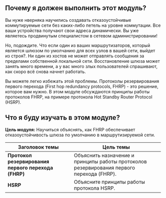<!-- 9.0.1 -->
## Почему я должен выполнить этот модуль?

Вы нуже нверняка научились создавать отказоустойчивые коммутируемые сети без каких-либо петель на уровне коммутации. Все ваши устройства получают свои адреса динамически. Вы уже являетесь продвинутым специалистом в сетевом администрировании!

Но, подождите. Что если один из ваших маршрутизаторов, который является шлюзом по умолчанию для всех узлов в вашей сети, выйдет из строя?. Ни один из хостов не может отправлять сообщения за пределами собственной локальной сети. Восстановление шлюза может занять много времени, а у вас много злых пользователей спрашивают, как скоро всё снова начнет работать.

Вы можете легко избежать этой проблемы. Протоколы резервирования первого перехода (First hop redundancy protocols, FHRP) - это решение, которое вам нужно. В этом модуле обсуждаются принципы работы протоколов FHRP, на примере протокола Hot Standby Router Protocol (HSRP).

<!-- 9.0.2 -->
## Что я буду изучать в этом модуле?

**Цель модуля:** Научиться объяснять, как FHRP обеспечивает отказоустойчивость шлюза по умолчанию в маршрутизируемой сети.

| **Заголовок темы** | **Цель темы** |
| --- | --- |
| **Протокол резервирования первого перехода (FHRP)** | Объяснить назначение и принципы работы протоколов резервирования первого перехода (FHRP). |
| **HSRP** | Объясните принципы работы протокола HSRP. |